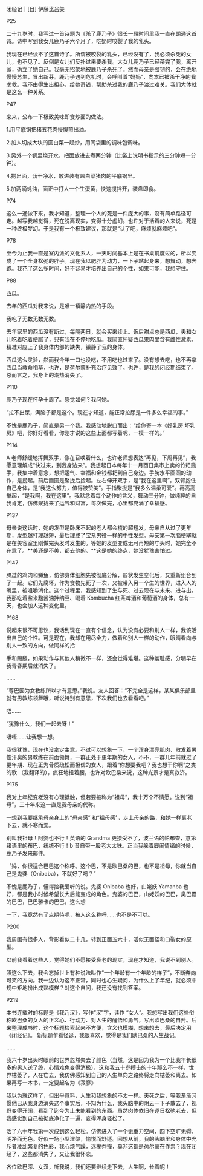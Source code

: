 闭经记｜[日] 伊藤比吕美

P25

二十九岁时，我写过一首诗题为《杀了鹿乃子》很长一段时间里我一直在朗通这首诗。诗中写到我女儿鹿乃子六个月了，吃奶时咬裂了我的乳头。

我现在已经读不了这首诗了。所谓被咬裂的乳头，已经没有了，我必须杀死的女儿，也不见了。反倒是女儿们反扑过来要杀我。大女儿鹿乃子已经茶完了我，离开家，确立了她自己。我亳无招架地被鹿乃子杀死了。然而母亲是强韧的，会在绝地慢慢苏生，冒出新芽。鹿乃子遇到危机时，会呼叫着“妈妈”，向本已被杀干净的我求救。我不由得生出担心，给她奇钱，帮助杀过我的鹿乃子渡过难关。我们大体就是这么一种关系。

P47

来来，公布一下极致美味即食炒面的做法。

1.用平底锅把猪五花肉慢慢煎出油。

2.加人切成大块的圆白菜一起炒，用同袋里的调味包调味。

3.另外一个锅里烧开水，把面放进去煮两分钟（比袋上说明书指示的三分钟短一分钟）。

4.捞出面，沥干净水，放进装有圆白菜猪肉的平底锅里。

5.加两滴蚝油，面正中打人一个生蛋黄，快速搅拌开，装盘即食。

P74

这么一通做下来，我才知道，整理一个人的死是一件庞大的事，没有简单路径可走。越写我越觉得，死在脱离现实，变得十分虚幻。也许对于活着的人来说，死是一种终极梦幻。于是我有一个极致建议，那就是“认了吧，麻烦就麻烦吧”。

P78

至今为止我一直是室内派的文化系人，一天时间基本上是在书桌前度过的，所以变成了一个全身松弛的胖子。现在我以肥胖为动力，一下子站起身来，想舞动，想奔跑。我花了这么多时间，好不容易才培养出自己的个性，如果可能，我想守住。

P88

西瓜。

去年的西瓜对我来说，是唯一镇静内热的手段。

我吃了无数无数无数。

去年家里的西瓜没有断过，每隔两日，就会买来续上。饭后甜点总是西瓜，夫和女儿吃着吃着便腻了，只有我在不停地吃瓜。我简直怀疑西瓜果肉里含有雌性激素，精准对应上了我身体内部的缺失，镇静了我的身体。

西瓜这么灵验，然而我今年一口也没吃，不用吃也过来了。没有想去吃，也不再拿西瓜当救命稻草，也许，是荷尔蒙补充治疗见效了。也许，是我的闭经期结束了。总而言之，我身上的潮热消失了。

P110

鹿乃子现在怀孕十周了。感觉如何？我问她。

“拉不出屎，满脑子都是这个。现在才知道，能正常拉尿是一件多么幸福的事。”

不愧是鹿乃子，简直是另一个我。我感动地脱口而出：“给你寄一本《好乳房 坏乳房》吧，你好好看看，你刚才说的这些上面都写着呢，一模一样的。”

P114

A 老师舒缓地挥舞双手，像在召唤着什么，也许老师想表达“再见，下周再见”，我愿意理解成“快过来，到我身边来”。我想起日本每年十一月酉日集市上卖的竹耙熊手，我集中着意念，想把运气、幸福和金钱都耙到自己身边。手腕水平画圆的动作，是捞起。前后画圆是聚拢后捡起。左右伸开双手，是“我在这里啊”。双臂抱住自己身体，是“我这么努力，值得被赞美”。手指聚拢是“我多么温柔可爱”。再高高举起，“是我啊，我在这里”。我默念着每个动作的含义，舞动三分钟，做纯粹的自我肯定，仿佛聚拢来了运气和财富，每次做完，心里都充满了幸福感。

P137

母亲说这话时，她的发型是卧床不起的老人都会梳的超短发。母亲自从过了更年期，发型越打理越短，最后理成了宝系男役一样的中性发型。母亲第一次脑梗塞就是在美容室里刚做完头发时发生的。等她的发型变成无可再短的寸头时，她完全不在意了。**美还是不美，都去他的。**这是她的终点，她没犹豫害怕过。

P147

腌过的鸡肉和鳟鱼，仿佛身体细胞先被彻底分解，形状发生变化后，又重新组合到了一起。它们先腐坏，作为食物先死了一次，又被带入另一个生的世界，进入人的嘴里，被咀嚼消化。这个过程里，我感知到了生与死、过去现在与未来、进与出。我那吃着盐米麴酱油拌纳豆、喝着 Kombucha 红茶啤酒和葡萄酒的身体，总有一天，也会加人这种变化里。

P168

说起来很不可思议，我话到现在一直有个信念，认为没有必要和别人一样，我该活出自己的个性。可是现在，我却在用尽全力，做着和别人一样的动作，眼晴看向与别人一致的方向，做同样的拾

手和踢腿，如果动作与其他人稍微不一样，还会觉得难堪。这种羞耻感，分明早在我青春期后就消失了。

……

“尊巴因为女教练所以才有意思。”我说。友人回答：“不完全是这样，某某俱乐部里就有男教练领舞哦，听说特别有意思，下次我们也去看看吧。”

唔……

“犹豫什么，我们一起去呀！”

唔唔……让我想一想。

我很犹豫，现在也没拿定主意。不过可以想象一下，一个浑身漂亮肌肉、散发着男性汗臭的男教练在前面领舞，一群正处于更年期的女人，不不，一群几年前就过了更年期、现在正为骨质疏松而担优的女人，跟着“你想要我吧？我也想干你啊”之类的歌 （我翻译的），疯狂地扭着腰，也许对欧巴桑来说，这种光景才是真救济。

P175

我对上年纪变老没有心理抵触，但若要被称为“祖母”，我十万个不情愿。说到“祖母”，三十年来这一直是我母亲的代称。

一想到我要继承母亲身上的“母亲感” 和“祖母感〞，走上母亲的路，和她一样衰老下去，就不寒而栗。

别叫我祖母！阿婆也不行！英语的 Grandma 更接受不了，波兰语的帕布查，意第绪语里的布巴，统统不行！b 音自带一股老大太味。正当我躲着脚闹情绪的时候，鹿乃子发来邮件。

〝妈，你很适合巴巴这个称呼。这个巴，不是欧巴桑的巴，也不是祖母，你就当自己是鬼婆（Onibaba），不就好了吗？”

不愧是鹿乃子，懂得捡我爱听的说。鬼婆 Onibaba 也好，山姥妖 Yamanba 也好，都是我小时候希望长大后能变成的角色。鬼婆的巴巴，山姥妖的巴巴，臭巴霸的巴巴，巴巴雅卡的巴巴，这么想

一下，我竟然有了点期待呢，被人这么称呼……也不是不可以。

P200

我周围有很多人，背影看似二十几，转到正面五六十，活似无面怪和口裂女的原型。

以前我看着这些人，觉得她们不愿接受衰老的现实，现在才知道，我说不到别人。

照这么下去，我会忘掉世上有种说法叫作“一个年龄有一个年龄的样子”，不断奔向可笑的方向。我一边认为这不正常，同时也心生疑问，为什么上了年纪，就必须中规中矩地扮出成熟模样？对这个自问，我还没有找到答案。

P219

本书连载时的标题是《我乃汉》，写作“汉”字，读作 “女人”。我想写出我们这些俗称欧巴桑的女人的正义心、行动力、对人生的醒悟和勇气，写出欧巴桑的自矜。后来整理成书时，这个标题检索起来不方便，含义也模糊，想来想去，最后决定用《闭经记》。 新标题乍看怪诞，我很喜欢，觉得是我们欧巴桑的人生战记。

……

我六十岁出头时眼前的世界忽然失去了颜色（当然，这是因为我为一个比我年长很多的男人送了终，心情难免变得消极），这和我五十岁搏击的十年那么不一样，世界枯萎了，人在亡去，我仿佛感知到自己的人生单向之路终将走向枯萎和离去。如果再写一本书，一定要起名为《寂寥》

我以为就这样了，但出乎意料，人生和我想象的不太一样。夫死之后，等我渐渐习惯他已从我身边消失这个事实后，不知为什么，我头脑中的阴云一下子散去了，视野变得开阔，看到了迄今为止未能看到的东西。虽然肉体依旧在逐日松弛老去，但我感觉到自己被彻底净化了一遍，变得浑身轻松了。

活了六十年我第一次成到这么轻松。仿佛进入了一个无重力空间，四下空旷无碍，明净而无色。好似一场小型涅槃，愉悦而舒适。回想从前，我的头脑里和身体中充斥者凌乱繁复的色彩，我心烦气躁，迷糊莽撞，莫非这都是荷尔蒙在作祟？现在闭经了，这些都消失了，又让我很怀恋。

各位欧巴深、女汉，听我说，我们还要继续走下去，人生啊，长着呢！
